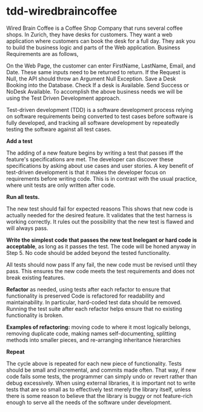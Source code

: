 # tdd-wiredbraincoffee

Wired Brain Coffee is a Coffee Shop Company that runs several coffee shops. In Zurich, they have desks for customers. They want a web application where customers can book the desk for a full day. They ask you to build the business logic and parts of the Web application. Business Requirements are as follows,

On the Web Page, the customer can enter FirstName, LastName, Email, and Date. These same inputs need to be returned to return.
If the Request is Null, the API should throw an Argument Null Exception.
Save a Desk Booking into the Database.
Check If a desk is Available.
Send Success or NoDesk Available.
To accomplish the above business needs we will be using the Test Driven Development approach.

Test-driven development (TDD) is a software development process relying on software requirements being converted to test cases before software is fully developed, and tracking all software development by repeatedly testing the software against all test cases.

**Add a test**

The adding of a new feature begins by writing a test that passes iff the feature's specifications are met. The developer can discover these specifications by asking about use cases and user stories. A key benefit of test-driven development is that it makes the developer focus on requirements before writing code. This is in contrast with the usual practice, where unit tests are only written after code.

**Run all tests.** 

The new test should fail for expected reasons This shows that new code is actually needed for the desired feature. It validates that the test harness is working correctly. It rules out the possibility that the new test is flawed and will always pass.

**Write the simplest code that passes the new test Inelegant or hard code is acceptable**, as long as it passes the test. The code will be honed anyway in Step 5. No code should be added beyond the tested functionality.

All tests should now pass If any fail, the new code must be revised until they pass. This ensures the new code meets the test requirements and does not break existing features.

**Refactor** as needed, using tests after each refactor to ensure that functionality is preserved Code is refactored for readability and maintainability. In particular, hard-coded test data should be removed. Running the test suite after each refactor helps ensure that no existing functionality is broken.

**Examples of refactoring:** moving code to where it most logically belongs, removing duplicate code, making names self-documenting, splitting methods into smaller pieces, and re-arranging inheritance hierarchies

**Repeat**

The cycle above is repeated for each new piece of functionality. Tests should be small and incremental, and commits made often. That way, if new code fails some tests, the programmer can simply undo or revert rather than debug excessively. When using external libraries, it is important not to write tests that are so small as to effectively test merely the library itself, unless there is some reason to believe that the library is buggy or not feature-rich enough to serve all the needs of the software under development.
